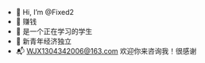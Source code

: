 - 👋 Hi, I’m @Fixed2
- 👀 赚钱
- 🌱 是一个正在学习的学生
- 💞️ 新青年经济独立
- 📬 WJX1304342006@163.com
欢迎你来咨询我！很感谢

<!---
Fixed2/Fixed2 is a ✨ special ✨ repository because its `README.md` (this file) appears on your GitHub profile.
You can click the Preview link to take a look at your changes.
--->
